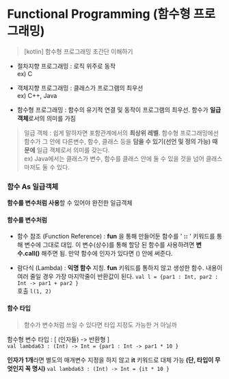 Functional Programming (함수형 프로그래밍)
=====
> [kotlin] 함수형 프로그래밍 초간단 이해하기

- 절차지향 프로그래밍 : 로직 위주로 동작  
ex) C  
  
- 객체지향 프로그래밍 : 클래스가 프로그램의 최우선  
ex) C++, Java
  
- 함수형 프로그래밍 : 함수의 유기적 연결 및 동작이 프로그램의 최우선. 함수가 **일급 객체**로서의 의미를 가짐  
  
> 일급 객체 : 쉽게 말하자면 포함관계에서의 **최상위 레벨**.  함수형 프로그래밍에선 함수가 그 안에 다른변수, 함수, 클래스 등을 **담을 수 있기(선언 및 정의 가능) 때문에** 일급 객체로서 의미를 갖는다.  
ex) Java에서는 클래스가 변수, 함수를 클래스 안에 둘 수 있을 것을 넘어 클래스마저도 둘 수 있다.
  
### 함수 As 일급객체
**함수를 변수처럼 사용**할 수 있어야 완전한 일급객체

#### 함수를 변수처럼

- 함수 참조 (Function Reference) : **fun** 을 통해 만들어둔 함수를 ' **::** ' 키워드를 통해 변수에 그대로 대입. 이 변수(상수)를 통해 할당 된 함수를 사용하려면 **변수.call()** 해주면 됨. 만약 함수에 인자가 있다면 () 안에 써준다.

- 람다식 (Lambda) : **익명 함수** 지칭. **fun** 키워드를 통하지 않고 생성한 함수. 내용이 여러 줄일 경우 가장 마지막줄이 반환값이 된다.
`val l = {par1 : Int, par2 : Int -> par1 + par2 }`  
호출
`l(1, 2)`
  
#### 함수 타입
> 함수가 변수처럼 쓰일 수 있다면 타입 지정도 가능한 거 아닐까  
  
함수형 변수 타입 : [ (인자들) -> 반환형 ]  
`val lambda63 : (Int) -> Int = {par1 : Int -> par1 * 10 }`
  
**인자가 1개**라면 별도의 매개변수 지정을 하지 않고 **it** 키워드로 대체 가능 **(단, 타입이 무엇인지 꼭 명시)**
`val lambda63 : (Int) -> Int = {it * 10 }`